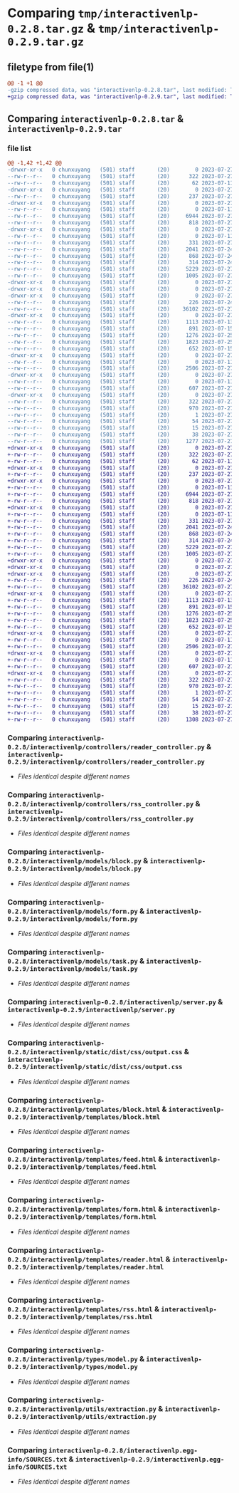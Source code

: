 # Comparing `tmp/interactivenlp-0.2.8.tar.gz` & `tmp/interactivenlp-0.2.9.tar.gz`

## filetype from file(1)

```diff
@@ -1 +1 @@
-gzip compressed data, was "interactivenlp-0.2.8.tar", last modified: Thu Jul 27 21:14:47 2023, max compression
+gzip compressed data, was "interactivenlp-0.2.9.tar", last modified: Thu Jul 27 21:17:40 2023, max compression
```

## Comparing `interactivenlp-0.2.8.tar` & `interactivenlp-0.2.9.tar`

### file list

```diff
@@ -1,42 +1,42 @@
-drwxr-xr-x   0 chunxuyang   (501) staff       (20)        0 2023-07-27 21:14:47.816079 interactivenlp-0.2.8/
--rw-r--r--   0 chunxuyang   (501) staff       (20)      322 2023-07-27 21:14:47.815975 interactivenlp-0.2.8/PKG-INFO
--rw-r--r--   0 chunxuyang   (501) staff       (20)       62 2023-07-11 20:32:46.000000 interactivenlp-0.2.8/README.md
-drwxr-xr-x   0 chunxuyang   (501) staff       (20)        0 2023-07-27 21:14:47.809456 interactivenlp-0.2.8/interactivenlp/
--rw-r--r--   0 chunxuyang   (501) staff       (20)      237 2023-07-27 02:48:17.000000 interactivenlp-0.2.8/interactivenlp/__init__.py
-drwxr-xr-x   0 chunxuyang   (501) staff       (20)        0 2023-07-27 21:14:47.810760 interactivenlp-0.2.8/interactivenlp/controllers/
--rw-r--r--   0 chunxuyang   (501) staff       (20)        0 2023-07-11 20:32:46.000000 interactivenlp-0.2.8/interactivenlp/controllers/__init__.py
--rw-r--r--   0 chunxuyang   (501) staff       (20)     6944 2023-07-27 02:49:58.000000 interactivenlp-0.2.8/interactivenlp/controllers/reader_controller.py
--rw-r--r--   0 chunxuyang   (501) staff       (20)      818 2023-07-27 02:50:10.000000 interactivenlp-0.2.8/interactivenlp/controllers/rss_controller.py
-drwxr-xr-x   0 chunxuyang   (501) staff       (20)        0 2023-07-27 21:14:47.812408 interactivenlp-0.2.8/interactivenlp/models/
--rw-r--r--   0 chunxuyang   (501) staff       (20)        0 2023-07-11 20:32:46.000000 interactivenlp-0.2.8/interactivenlp/models/__init__.py
--rw-r--r--   0 chunxuyang   (501) staff       (20)      331 2023-07-27 02:48:32.000000 interactivenlp-0.2.8/interactivenlp/models/article.py
--rw-r--r--   0 chunxuyang   (501) staff       (20)     2041 2023-07-24 20:16:58.000000 interactivenlp-0.2.8/interactivenlp/models/block.py
--rw-r--r--   0 chunxuyang   (501) staff       (20)      868 2023-07-24 23:42:14.000000 interactivenlp-0.2.8/interactivenlp/models/form.py
--rw-r--r--   0 chunxuyang   (501) staff       (20)      314 2023-07-24 19:14:33.000000 interactivenlp-0.2.8/interactivenlp/models/rss.py
--rw-r--r--   0 chunxuyang   (501) staff       (20)     5229 2023-07-27 02:49:58.000000 interactivenlp-0.2.8/interactivenlp/models/task.py
--rw-r--r--   0 chunxuyang   (501) staff       (20)     1005 2023-07-27 02:56:04.000000 interactivenlp-0.2.8/interactivenlp/server.py
-drwxr-xr-x   0 chunxuyang   (501) staff       (20)        0 2023-07-27 21:14:47.808618 interactivenlp-0.2.8/interactivenlp/static/
-drwxr-xr-x   0 chunxuyang   (501) staff       (20)        0 2023-07-27 21:14:47.808666 interactivenlp-0.2.8/interactivenlp/static/dist/
-drwxr-xr-x   0 chunxuyang   (501) staff       (20)        0 2023-07-27 21:14:47.812995 interactivenlp-0.2.8/interactivenlp/static/dist/css/
--rw-r--r--   0 chunxuyang   (501) staff       (20)      226 2023-07-24 20:39:17.000000 interactivenlp-0.2.8/interactivenlp/static/dist/css/custom.css
--rw-r--r--   0 chunxuyang   (501) staff       (20)    36102 2023-07-27 01:26:52.000000 interactivenlp-0.2.8/interactivenlp/static/dist/css/output.css
-drwxr-xr-x   0 chunxuyang   (501) staff       (20)        0 2023-07-27 21:14:47.814556 interactivenlp-0.2.8/interactivenlp/templates/
--rw-r--r--   0 chunxuyang   (501) staff       (20)     1113 2023-07-13 22:47:44.000000 interactivenlp-0.2.8/interactivenlp/templates/block.html
--rw-r--r--   0 chunxuyang   (501) staff       (20)      891 2023-07-15 21:50:55.000000 interactivenlp-0.2.8/interactivenlp/templates/feed.html
--rw-r--r--   0 chunxuyang   (501) staff       (20)     1276 2023-07-25 19:54:30.000000 interactivenlp-0.2.8/interactivenlp/templates/form.html
--rw-r--r--   0 chunxuyang   (501) staff       (20)     1823 2023-07-25 20:02:34.000000 interactivenlp-0.2.8/interactivenlp/templates/reader.html
--rw-r--r--   0 chunxuyang   (501) staff       (20)      652 2023-07-15 21:51:07.000000 interactivenlp-0.2.8/interactivenlp/templates/rss.html
-drwxr-xr-x   0 chunxuyang   (501) staff       (20)        0 2023-07-27 21:14:47.815320 interactivenlp-0.2.8/interactivenlp/types/
--rw-r--r--   0 chunxuyang   (501) staff       (20)        0 2023-07-11 20:32:46.000000 interactivenlp-0.2.8/interactivenlp/types/__init__.py
--rw-r--r--   0 chunxuyang   (501) staff       (20)     2506 2023-07-27 02:48:59.000000 interactivenlp-0.2.8/interactivenlp/types/model.py
-drwxr-xr-x   0 chunxuyang   (501) staff       (20)        0 2023-07-27 21:14:47.815725 interactivenlp-0.2.8/interactivenlp/utils/
--rw-r--r--   0 chunxuyang   (501) staff       (20)        0 2023-07-11 20:32:46.000000 interactivenlp-0.2.8/interactivenlp/utils/__init__.py
--rw-r--r--   0 chunxuyang   (501) staff       (20)      607 2023-07-27 02:50:35.000000 interactivenlp-0.2.8/interactivenlp/utils/extraction.py
-drwxr-xr-x   0 chunxuyang   (501) staff       (20)        0 2023-07-27 21:14:47.810204 interactivenlp-0.2.8/interactivenlp.egg-info/
--rw-r--r--   0 chunxuyang   (501) staff       (20)      322 2023-07-27 21:14:47.000000 interactivenlp-0.2.8/interactivenlp.egg-info/PKG-INFO
--rw-r--r--   0 chunxuyang   (501) staff       (20)      970 2023-07-27 21:14:47.000000 interactivenlp-0.2.8/interactivenlp.egg-info/SOURCES.txt
--rw-r--r--   0 chunxuyang   (501) staff       (20)        1 2023-07-27 21:14:47.000000 interactivenlp-0.2.8/interactivenlp.egg-info/dependency_links.txt
--rw-r--r--   0 chunxuyang   (501) staff       (20)       54 2023-07-27 21:14:47.000000 interactivenlp-0.2.8/interactivenlp.egg-info/requires.txt
--rw-r--r--   0 chunxuyang   (501) staff       (20)       15 2023-07-27 21:14:47.000000 interactivenlp-0.2.8/interactivenlp.egg-info/top_level.txt
--rw-r--r--   0 chunxuyang   (501) staff       (20)       38 2023-07-27 21:14:47.816119 interactivenlp-0.2.8/setup.cfg
--rw-r--r--   0 chunxuyang   (501) staff       (20)     1277 2023-07-27 21:14:26.000000 interactivenlp-0.2.8/setup.py
+drwxr-xr-x   0 chunxuyang   (501) staff       (20)        0 2023-07-27 21:17:40.863141 interactivenlp-0.2.9/
+-rw-r--r--   0 chunxuyang   (501) staff       (20)      322 2023-07-27 21:17:40.863030 interactivenlp-0.2.9/PKG-INFO
+-rw-r--r--   0 chunxuyang   (501) staff       (20)       62 2023-07-11 20:32:46.000000 interactivenlp-0.2.9/README.md
+drwxr-xr-x   0 chunxuyang   (501) staff       (20)        0 2023-07-27 21:17:40.857343 interactivenlp-0.2.9/interactivenlp/
+-rw-r--r--   0 chunxuyang   (501) staff       (20)      237 2023-07-27 02:48:17.000000 interactivenlp-0.2.9/interactivenlp/__init__.py
+drwxr-xr-x   0 chunxuyang   (501) staff       (20)        0 2023-07-27 21:17:40.858306 interactivenlp-0.2.9/interactivenlp/controllers/
+-rw-r--r--   0 chunxuyang   (501) staff       (20)        0 2023-07-11 20:32:46.000000 interactivenlp-0.2.9/interactivenlp/controllers/__init__.py
+-rw-r--r--   0 chunxuyang   (501) staff       (20)     6944 2023-07-27 02:49:58.000000 interactivenlp-0.2.9/interactivenlp/controllers/reader_controller.py
+-rw-r--r--   0 chunxuyang   (501) staff       (20)      818 2023-07-27 02:50:10.000000 interactivenlp-0.2.9/interactivenlp/controllers/rss_controller.py
+drwxr-xr-x   0 chunxuyang   (501) staff       (20)        0 2023-07-27 21:17:40.859522 interactivenlp-0.2.9/interactivenlp/models/
+-rw-r--r--   0 chunxuyang   (501) staff       (20)        0 2023-07-11 20:32:46.000000 interactivenlp-0.2.9/interactivenlp/models/__init__.py
+-rw-r--r--   0 chunxuyang   (501) staff       (20)      331 2023-07-27 02:48:32.000000 interactivenlp-0.2.9/interactivenlp/models/article.py
+-rw-r--r--   0 chunxuyang   (501) staff       (20)     2041 2023-07-24 20:16:58.000000 interactivenlp-0.2.9/interactivenlp/models/block.py
+-rw-r--r--   0 chunxuyang   (501) staff       (20)      868 2023-07-24 23:42:14.000000 interactivenlp-0.2.9/interactivenlp/models/form.py
+-rw-r--r--   0 chunxuyang   (501) staff       (20)      314 2023-07-24 19:14:33.000000 interactivenlp-0.2.9/interactivenlp/models/rss.py
+-rw-r--r--   0 chunxuyang   (501) staff       (20)     5229 2023-07-27 02:49:58.000000 interactivenlp-0.2.9/interactivenlp/models/task.py
+-rw-r--r--   0 chunxuyang   (501) staff       (20)     1005 2023-07-27 02:56:04.000000 interactivenlp-0.2.9/interactivenlp/server.py
+drwxr-xr-x   0 chunxuyang   (501) staff       (20)        0 2023-07-27 21:17:40.856577 interactivenlp-0.2.9/interactivenlp/static/
+drwxr-xr-x   0 chunxuyang   (501) staff       (20)        0 2023-07-27 21:17:40.856619 interactivenlp-0.2.9/interactivenlp/static/dist/
+drwxr-xr-x   0 chunxuyang   (501) staff       (20)        0 2023-07-27 21:17:40.860097 interactivenlp-0.2.9/interactivenlp/static/dist/css/
+-rw-r--r--   0 chunxuyang   (501) staff       (20)      226 2023-07-24 20:39:17.000000 interactivenlp-0.2.9/interactivenlp/static/dist/css/custom.css
+-rw-r--r--   0 chunxuyang   (501) staff       (20)    36102 2023-07-27 01:26:52.000000 interactivenlp-0.2.9/interactivenlp/static/dist/css/output.css
+drwxr-xr-x   0 chunxuyang   (501) staff       (20)        0 2023-07-27 21:17:40.861583 interactivenlp-0.2.9/interactivenlp/templates/
+-rw-r--r--   0 chunxuyang   (501) staff       (20)     1113 2023-07-13 22:47:44.000000 interactivenlp-0.2.9/interactivenlp/templates/block.html
+-rw-r--r--   0 chunxuyang   (501) staff       (20)      891 2023-07-15 21:50:55.000000 interactivenlp-0.2.9/interactivenlp/templates/feed.html
+-rw-r--r--   0 chunxuyang   (501) staff       (20)     1276 2023-07-25 19:54:30.000000 interactivenlp-0.2.9/interactivenlp/templates/form.html
+-rw-r--r--   0 chunxuyang   (501) staff       (20)     1823 2023-07-25 20:02:34.000000 interactivenlp-0.2.9/interactivenlp/templates/reader.html
+-rw-r--r--   0 chunxuyang   (501) staff       (20)      652 2023-07-15 21:51:07.000000 interactivenlp-0.2.9/interactivenlp/templates/rss.html
+drwxr-xr-x   0 chunxuyang   (501) staff       (20)        0 2023-07-27 21:17:40.862357 interactivenlp-0.2.9/interactivenlp/types/
+-rw-r--r--   0 chunxuyang   (501) staff       (20)        0 2023-07-11 20:32:46.000000 interactivenlp-0.2.9/interactivenlp/types/__init__.py
+-rw-r--r--   0 chunxuyang   (501) staff       (20)     2506 2023-07-27 02:48:59.000000 interactivenlp-0.2.9/interactivenlp/types/model.py
+drwxr-xr-x   0 chunxuyang   (501) staff       (20)        0 2023-07-27 21:17:40.862702 interactivenlp-0.2.9/interactivenlp/utils/
+-rw-r--r--   0 chunxuyang   (501) staff       (20)        0 2023-07-11 20:32:46.000000 interactivenlp-0.2.9/interactivenlp/utils/__init__.py
+-rw-r--r--   0 chunxuyang   (501) staff       (20)      607 2023-07-27 02:50:35.000000 interactivenlp-0.2.9/interactivenlp/utils/extraction.py
+drwxr-xr-x   0 chunxuyang   (501) staff       (20)        0 2023-07-27 21:17:40.857891 interactivenlp-0.2.9/interactivenlp.egg-info/
+-rw-r--r--   0 chunxuyang   (501) staff       (20)      322 2023-07-27 21:17:40.000000 interactivenlp-0.2.9/interactivenlp.egg-info/PKG-INFO
+-rw-r--r--   0 chunxuyang   (501) staff       (20)      970 2023-07-27 21:17:40.000000 interactivenlp-0.2.9/interactivenlp.egg-info/SOURCES.txt
+-rw-r--r--   0 chunxuyang   (501) staff       (20)        1 2023-07-27 21:17:40.000000 interactivenlp-0.2.9/interactivenlp.egg-info/dependency_links.txt
+-rw-r--r--   0 chunxuyang   (501) staff       (20)       54 2023-07-27 21:17:40.000000 interactivenlp-0.2.9/interactivenlp.egg-info/requires.txt
+-rw-r--r--   0 chunxuyang   (501) staff       (20)       15 2023-07-27 21:17:40.000000 interactivenlp-0.2.9/interactivenlp.egg-info/top_level.txt
+-rw-r--r--   0 chunxuyang   (501) staff       (20)       38 2023-07-27 21:17:40.863183 interactivenlp-0.2.9/setup.cfg
+-rw-r--r--   0 chunxuyang   (501) staff       (20)     1308 2023-07-27 21:17:23.000000 interactivenlp-0.2.9/setup.py
```

### Comparing `interactivenlp-0.2.8/interactivenlp/controllers/reader_controller.py` & `interactivenlp-0.2.9/interactivenlp/controllers/reader_controller.py`

 * *Files identical despite different names*

### Comparing `interactivenlp-0.2.8/interactivenlp/controllers/rss_controller.py` & `interactivenlp-0.2.9/interactivenlp/controllers/rss_controller.py`

 * *Files identical despite different names*

### Comparing `interactivenlp-0.2.8/interactivenlp/models/block.py` & `interactivenlp-0.2.9/interactivenlp/models/block.py`

 * *Files identical despite different names*

### Comparing `interactivenlp-0.2.8/interactivenlp/models/form.py` & `interactivenlp-0.2.9/interactivenlp/models/form.py`

 * *Files identical despite different names*

### Comparing `interactivenlp-0.2.8/interactivenlp/models/task.py` & `interactivenlp-0.2.9/interactivenlp/models/task.py`

 * *Files identical despite different names*

### Comparing `interactivenlp-0.2.8/interactivenlp/server.py` & `interactivenlp-0.2.9/interactivenlp/server.py`

 * *Files identical despite different names*

### Comparing `interactivenlp-0.2.8/interactivenlp/static/dist/css/output.css` & `interactivenlp-0.2.9/interactivenlp/static/dist/css/output.css`

 * *Files identical despite different names*

### Comparing `interactivenlp-0.2.8/interactivenlp/templates/block.html` & `interactivenlp-0.2.9/interactivenlp/templates/block.html`

 * *Files identical despite different names*

### Comparing `interactivenlp-0.2.8/interactivenlp/templates/feed.html` & `interactivenlp-0.2.9/interactivenlp/templates/feed.html`

 * *Files identical despite different names*

### Comparing `interactivenlp-0.2.8/interactivenlp/templates/form.html` & `interactivenlp-0.2.9/interactivenlp/templates/form.html`

 * *Files identical despite different names*

### Comparing `interactivenlp-0.2.8/interactivenlp/templates/reader.html` & `interactivenlp-0.2.9/interactivenlp/templates/reader.html`

 * *Files identical despite different names*

### Comparing `interactivenlp-0.2.8/interactivenlp/templates/rss.html` & `interactivenlp-0.2.9/interactivenlp/templates/rss.html`

 * *Files identical despite different names*

### Comparing `interactivenlp-0.2.8/interactivenlp/types/model.py` & `interactivenlp-0.2.9/interactivenlp/types/model.py`

 * *Files identical despite different names*

### Comparing `interactivenlp-0.2.8/interactivenlp/utils/extraction.py` & `interactivenlp-0.2.9/interactivenlp/utils/extraction.py`

 * *Files identical despite different names*

### Comparing `interactivenlp-0.2.8/interactivenlp.egg-info/SOURCES.txt` & `interactivenlp-0.2.9/interactivenlp.egg-info/SOURCES.txt`

 * *Files identical despite different names*

